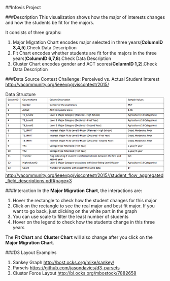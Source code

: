##Infovis Project

###Description
This visualization shows how the major of interests changes and how the students be fit for the majors.

It consists of three graphs:
 
1. Major Migration Chart encodes major selected in three years(**ColumnID 3,4,5**).Check Data Description 
2. Fit Chart encodes whether students are fit for the majors in the three years(**ColumnID 6,7,8**).Check Data Description 
3. Cluster Chart encodes gender and ACT scores(**ColumnID 1,2**).Check Data Description 

###Data Source
Contest Challenge: Perceived vs. Actual Student Interest
<http://vacommunity.org/ieeevpg/viscontest/2015/>

Data Structure
![](data/Attributes.png)
<http://vacommunity.org/ieeevpg/viscontest/2015//student_flow_aggregated_field_descriptions.pdf#page=3>

###Interaction
In the **Major Migration Chart**, the interactions are:

1. Hover the rectangle to check how the student changes for this major
2. Click on the rectangle to see the real major and best fit major. If you want to go back, just clicking on the white part in the graph
3. You can use scale to filter the least number of students
4. Hover on the legend to check how the students change in this three years

The **Fit Chart** and **Cluster Chart** will also change after you click on the **Major Migration Chart**.




###D3 Layout Examples
1. Sankey Graph <http://bost.ocks.org/mike/sankey/> 
2. Parsets <https://github.com/jasondavies/d3-parsets>
3. Clustor Force Layout <http://bl.ocks.org/mbostock/7882658>